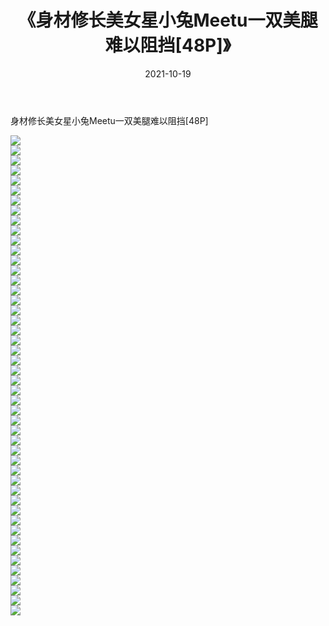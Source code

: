 ﻿---
layout: post
title:  《身材修长美女星小兔Meetu一双美腿难以阻挡[48P]》
date:   2021-10-19
img: http://pic.660000.xyz/1:/性感/2021/身材修长美女星小兔Meetu一双美腿难以阻挡[48P]/000.jpg
categories: [美女, 清纯, 唯美]
---

身材修长美女星小兔Meetu一双美腿难以阻挡[48P]

  ![](http://pic.660000.xyz/1:/性感/2021/身材修长美女星小兔Meetu一双美腿难以阻挡[48P]/001.jpg) <br> ![](http://pic.660000.xyz/1:/性感/2021/身材修长美女星小兔Meetu一双美腿难以阻挡[48P]/002.jpg) <br> ![](http://pic.660000.xyz/1:/性感/2021/身材修长美女星小兔Meetu一双美腿难以阻挡[48P]/003.jpg) <br> ![](http://pic.660000.xyz/1:/性感/2021/身材修长美女星小兔Meetu一双美腿难以阻挡[48P]/004.jpg) <br> ![](http://pic.660000.xyz/1:/性感/2021/身材修长美女星小兔Meetu一双美腿难以阻挡[48P]/005.jpg) <br> ![](http://pic.660000.xyz/1:/性感/2021/身材修长美女星小兔Meetu一双美腿难以阻挡[48P]/006.jpg) <br> ![](http://pic.660000.xyz/1:/性感/2021/身材修长美女星小兔Meetu一双美腿难以阻挡[48P]/007.jpg) <br> ![](http://pic.660000.xyz/1:/性感/2021/身材修长美女星小兔Meetu一双美腿难以阻挡[48P]/008.jpg) <br> ![](http://pic.660000.xyz/1:/性感/2021/身材修长美女星小兔Meetu一双美腿难以阻挡[48P]/009.jpg) <br> ![](http://pic.660000.xyz/1:/性感/2021/身材修长美女星小兔Meetu一双美腿难以阻挡[48P]/010.jpg) <br> ![](http://pic.660000.xyz/1:/性感/2021/身材修长美女星小兔Meetu一双美腿难以阻挡[48P]/011.jpg) <br> ![](http://pic.660000.xyz/1:/性感/2021/身材修长美女星小兔Meetu一双美腿难以阻挡[48P]/012.jpg) <br> ![](http://pic.660000.xyz/1:/性感/2021/身材修长美女星小兔Meetu一双美腿难以阻挡[48P]/013.jpg) <br> ![](http://pic.660000.xyz/1:/性感/2021/身材修长美女星小兔Meetu一双美腿难以阻挡[48P]/014.jpg) <br> ![](http://pic.660000.xyz/1:/性感/2021/身材修长美女星小兔Meetu一双美腿难以阻挡[48P]/015.jpg) <br> ![](http://pic.660000.xyz/1:/性感/2021/身材修长美女星小兔Meetu一双美腿难以阻挡[48P]/016.jpg) <br> ![](http://pic.660000.xyz/1:/性感/2021/身材修长美女星小兔Meetu一双美腿难以阻挡[48P]/017.jpg) <br> ![](http://pic.660000.xyz/1:/性感/2021/身材修长美女星小兔Meetu一双美腿难以阻挡[48P]/018.jpg) <br> ![](http://pic.660000.xyz/1:/性感/2021/身材修长美女星小兔Meetu一双美腿难以阻挡[48P]/019.jpg) <br> ![](http://pic.660000.xyz/1:/性感/2021/身材修长美女星小兔Meetu一双美腿难以阻挡[48P]/020.jpg) <br> ![](http://pic.660000.xyz/1:/性感/2021/身材修长美女星小兔Meetu一双美腿难以阻挡[48P]/021.jpg) <br> ![](http://pic.660000.xyz/1:/性感/2021/身材修长美女星小兔Meetu一双美腿难以阻挡[48P]/022.jpg) <br> ![](http://pic.660000.xyz/1:/性感/2021/身材修长美女星小兔Meetu一双美腿难以阻挡[48P]/023.jpg) <br> ![](http://pic.660000.xyz/1:/性感/2021/身材修长美女星小兔Meetu一双美腿难以阻挡[48P]/024.jpg) <br> ![](http://pic.660000.xyz/1:/性感/2021/身材修长美女星小兔Meetu一双美腿难以阻挡[48P]/025.jpg) <br> ![](http://pic.660000.xyz/1:/性感/2021/身材修长美女星小兔Meetu一双美腿难以阻挡[48P]/026.jpg) <br> ![](http://pic.660000.xyz/1:/性感/2021/身材修长美女星小兔Meetu一双美腿难以阻挡[48P]/027.jpg) <br> ![](http://pic.660000.xyz/1:/性感/2021/身材修长美女星小兔Meetu一双美腿难以阻挡[48P]/028.jpg) <br> ![](http://pic.660000.xyz/1:/性感/2021/身材修长美女星小兔Meetu一双美腿难以阻挡[48P]/029.jpg) <br> ![](http://pic.660000.xyz/1:/性感/2021/身材修长美女星小兔Meetu一双美腿难以阻挡[48P]/030.jpg) <br> ![](http://pic.660000.xyz/1:/性感/2021/身材修长美女星小兔Meetu一双美腿难以阻挡[48P]/031.jpg) <br> ![](http://pic.660000.xyz/1:/性感/2021/身材修长美女星小兔Meetu一双美腿难以阻挡[48P]/032.jpg) <br> ![](http://pic.660000.xyz/1:/性感/2021/身材修长美女星小兔Meetu一双美腿难以阻挡[48P]/033.jpg) <br> ![](http://pic.660000.xyz/1:/性感/2021/身材修长美女星小兔Meetu一双美腿难以阻挡[48P]/034.jpg) <br> ![](http://pic.660000.xyz/1:/性感/2021/身材修长美女星小兔Meetu一双美腿难以阻挡[48P]/035.jpg) <br> ![](http://pic.660000.xyz/1:/性感/2021/身材修长美女星小兔Meetu一双美腿难以阻挡[48P]/036.jpg) <br> ![](http://pic.660000.xyz/1:/性感/2021/身材修长美女星小兔Meetu一双美腿难以阻挡[48P]/037.jpg) <br> ![](http://pic.660000.xyz/1:/性感/2021/身材修长美女星小兔Meetu一双美腿难以阻挡[48P]/038.jpg) <br> ![](http://pic.660000.xyz/1:/性感/2021/身材修长美女星小兔Meetu一双美腿难以阻挡[48P]/039.jpg) <br> ![](http://pic.660000.xyz/1:/性感/2021/身材修长美女星小兔Meetu一双美腿难以阻挡[48P]/040.jpg) <br> ![](http://pic.660000.xyz/1:/性感/2021/身材修长美女星小兔Meetu一双美腿难以阻挡[48P]/041.jpg) <br> ![](http://pic.660000.xyz/1:/性感/2021/身材修长美女星小兔Meetu一双美腿难以阻挡[48P]/042.jpg) <br> ![](http://pic.660000.xyz/1:/性感/2021/身材修长美女星小兔Meetu一双美腿难以阻挡[48P]/043.jpg) <br> ![](http://pic.660000.xyz/1:/性感/2021/身材修长美女星小兔Meetu一双美腿难以阻挡[48P]/044.jpg) <br> ![](http://pic.660000.xyz/1:/性感/2021/身材修长美女星小兔Meetu一双美腿难以阻挡[48P]/045.jpg) <br> ![](http://pic.660000.xyz/1:/性感/2021/身材修长美女星小兔Meetu一双美腿难以阻挡[48P]/046.jpg) <br> ![](http://pic.660000.xyz/1:/性感/2021/身材修长美女星小兔Meetu一双美腿难以阻挡[48P]/047.jpg) <br> ![](http://pic.660000.xyz/1:/性感/2021/身材修长美女星小兔Meetu一双美腿难以阻挡[48P]/048.jpg) <br>